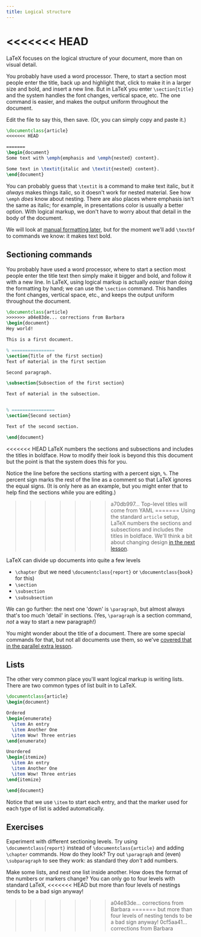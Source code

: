 ```yaml
---
title: Logical structure
---
```

<<<<<<< HEAD
=======

LaTeX focuses on the logical structure of your document,
more than on visual detail.

You probably have used a word processor.
There, to start a section most people enter the title,
back up and highlight that,
click to make it in a larger size and bold,
and insert a new line.
But in LaTeX you enter `\section{title}` and the system
handles the font changes, vertical space, etc.
The one command is easier, and makes the output uniform throughout
the document.

Edit the file to say this, then save.
(Or, you can simply copy and paste it.)
```latex
\documentclass{article}
<<<<<<< HEAD

=======
\begin{document}
Some text with \emph{emphasis and \emph{nested} content}.

Some text in \textit{italic and \textit{nested} content}.
\end{document}
```

You can probably guess that `\textit` is a command to make text italic, but it
_always_ makes things italic, so it doesn't work for nested material. See how
`\emph` _does_ know about nesting. There are also places where emphasis  isn't
the same as italic; for example, in presentations color is usually a better
option. With logical markup, we don't have to worry about that detail in the
body of the document.

We will look at [manual formatting later](lesson-11), but for the moment we'll
add `\textbf` to commands we know: it makes text bold.

## Sectioning commands

You probably have used a word processor, where  to start a section most people
enter the title text then simply make it bigger and bold, and follow it with a
new line. In LaTeX, using logical markup is actually _easier_ than doing the
formatting by hand; we can use the `\section` command. This handles the font
changes, vertical space, etc., and keeps the output uniform throughout the
document.

```latex
\documentclass{article}
>>>>>>> a04e83de... corrections from Barbara
\begin{document}
Hey world!

This is a first document.

% ================
\section{Title of the first section}
Text of material in the first section

Second paragraph.

\subsection{Subsection of the first section}

Text of material in the subsection.


% ================
\section{Second section}

Text of the second section.

\end{document}
```

<<<<<<< HEAD
LaTeX numbers the sections and subsections and includes the
titles in boldface.
How to modify their look is beyond this this document but the point is that
the system does this for you.

Notice the line before the sections starting with
a percent sign, `%`.
The percent sign marks the rest of the line as a comment
so that LaTeX ignores the equal signs.
(It is only here as an example,
but you might enter that to help find the sections
while you are editing.)
>>>>>>> a70db997... Top-level titles will come from YAML
=======
Using the standard `article` setup, LaTeX numbers the sections and subsections
and includes the titles in boldface. We'll think a bit about changing design [in
the next lesson](lesson-05).

LaTeX can divide up documents into quite a few levels

- `\chapter` (but we need `\documentclass{report}` or `\documentclass{book}` for this)
- `\section`
- `\subsection`
- `\subsubsection`

We can go further: the next one 'down' is `\paragraph`, but almost always that's
too much 'detail' in sections. (Yes, `\paragraph` is a section command, _not_ a
way to start a new paragraph!)

You might wonder about the title of a document. There are some special
commands for that, but not all documents use them, so we've
[covered that in the parallel extra lesson](more-04).

## Lists

The other very common place you'll want logical markup is writing lists.
There are two common types of list built in to LaTeX.

```latex
\documentclass{article}
\begin{document}

Ordered
\begin{enumerate}
  \item An entry
  \item Another One
  \item Wow! Three entries
\end{enumerate}

Unordered
\begin{itemize}
  \item An entry
  \item Another One
  \item Wow! Three entries
\end{itemize}

\end{document}
```

Notice that we use `\item` to start each entry, and that the marker used  for
each type of list is added automatically.

## Exercises

Experiment with different sectioning levels. Try using `\documentclass{report}`
instead of `\documentclass{article}` and adding `\chapter` commands. How
do they look? Try out `\paragraph` and (even) `\subparagraph` to see they work:
as standard they _don't_ add numbers.

Make some lists, and nest one list inside another. How does the format of the
numbers or markers change? You can only go to four levels with standard LaTeX,
<<<<<<< HEAD
but more than four levels of nestings tends to be a bad sign anyway!
>>>>>>> a04e83de... corrections from Barbara
=======
but more than four levels of nesting tends to be a bad sign anyway!
>>>>>>> 0cf5aa41... corrections from Barbara
